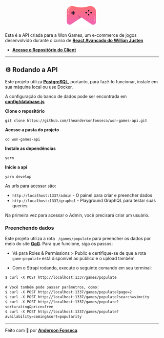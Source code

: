 <div align="center">
  <img src="./github/logo.png" width="100px"/>
</div>

Esta é a API criada para a Won Games, um e-commerce de jogos desenvolvido durante o curso de **[React Avançado do Willian Justen](https://www.udemy.com/course/react-avancado/)**

- **[Acesse o Repositório do Client](https://github.com/theandersonfonseca/won-games-client)**

---

## ⚙️ Rodando a API

Este projeto utiliza **[PostgreSQL](https://www.postgresql.org/)**, portanto, para fazê-lo funcionar, instale em sua máquina local ou use Docker.

A configuração do banco de dados pode ser encontrada em **[config/database.js](https://github.com/theandersonfonseca/won-games-api/blob/master/config/database.js)**

**Clone o repositório**

```
git clone https://github.com/theandersonfonseca/won-games-api.git
```

**Acesse a pasta do projeto**

```
cd won-games-api
```

**Instale as dependências**

```
yarn
```

**Inicie a api**

```
yarn develop
```

As urls para acessar são:

- `http://localhost:1337/admin` - O painel para criar e preencher dados
- `http://localhost:1337/graphql` - Playground GraphQL para testar suas queries

Na primeira vez para acessar o Admin, você precisará criar um usuário.

### Preenchendo dados

Este projeto utiliza a rota ` /games/populate` para preencher os dados por meio do site **[GoG](https://www.gog.com/)**. Para que funcione, siga os passos:

- Vá para Roles & Permissions > Public e certifique-se de que a rota `game:populate` está disponível ao público e o upload também

- Com o Strapi rodando, execute o seguinte comando em seu terminal:

```
$ curl -X POST http://localhost:1337/games/populate

# Você também pode passar parâmetros, como:
$ curl -X POST http://localhost:1337/games/populate?page=2
$ curl -X POST http://localhost:1337/games/populate?search=simcity
$ curl -X POST http://localhost:1337/games/populate?sort=rating&price=free
$ curl -X POST http://localhost:1337/games/populate?availability=coming&sort=popularity
```

---

Feito com 💜 por **[Anderson Fonseca](https://github.com/theandersonfonseca)**.
